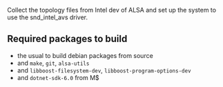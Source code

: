 Collect the topology files from Intel dev of ALSA and set up the system to use 
the snd_intel_avs driver.

## Required packages to build
- the usual to build debian packages from source
- and `make`, `git`, `alsa-utils`
- and `libboost-filesystem-dev`, `libboost-program-options-dev`
- and `dotnet-sdk-6.0` from M$
